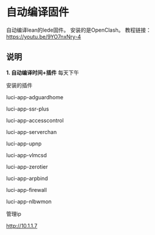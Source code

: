 # 自动编译固件

自动编译lean的lede固件。
安装的是OpenClash。
教程链接：https://youtu.be/9YO7nxNry-4

## 说明

**1. 自动编译时间+插件**
每天下午

安装的插件

luci-app-adguardhome

luci-app-ssr-plus

luci-app-accesscontrol

luci-app-serverchan

luci-app-upnp

luci-app-vlmcsd

luci-app-zerotier

luci-app-arpbind

luci-app-firewall

luci-app-nlbwmon


管理ip

http://10.1.1.7



